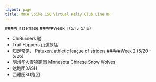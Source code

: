 ```yaml
---
layout: page
title: MOCA Spike 150 Virtual Relay Club Line UP
---
```


####First Phase
#####Week 1 (5/13-5/19)
  - ChiRunners 驰	
  - Trail Hoppers 山道蚱蜢	
  - 知足常跑， Patuxent athletic league of striders
#####Week 2 (5/20 - 5/26)
  - 明州华人雪狼跑团 Minnesota Chinese Snow Wolves	
  - 达跑团DASH
  - 西雅图SU跑团

